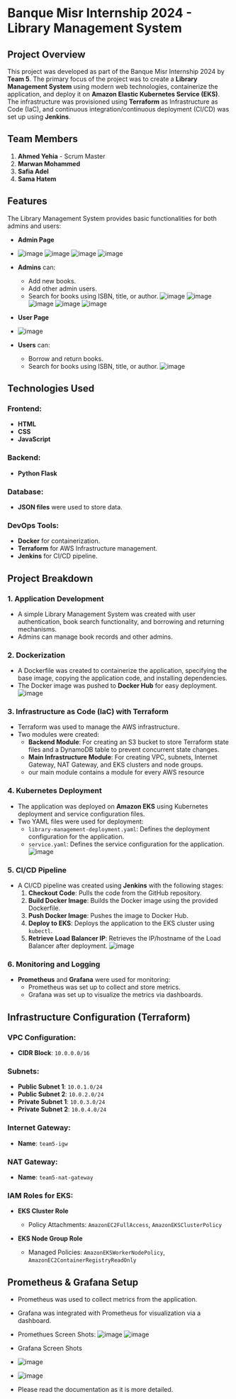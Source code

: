
# Banque Misr Internship 2024 - Library Management System

## Project Overview

This project was developed as part of the Banque Misr Internship 2024 by **Team 5**. The primary focus of the project was to create a **Library Management System** using modern web technologies, containerize the application, and deploy it on **Amazon Elastic Kubernetes Service (EKS)**. The infrastructure was provisioned using **Terraform** as Infrastructure as Code (IaC), and continuous integration/continuous deployment (CI/CD) was set up using **Jenkins**.

## Team Members

1. **Ahmed Yehia** - Scrum Master
2. **Marwan Mohammed**
3. **Safia Adel**
4. **Sama Hatem**

## Features

The Library Management System provides basic functionalities for both admins and users:
- **Admin Page**
- ![image](https://github.com/user-attachments/assets/739be630-2208-47e4-8ffe-a280f024a9e3)
![image](https://github.com/user-attachments/assets/a75e010a-38bb-4ef6-b6a2-e3f3c1bb8c95)
![image](https://github.com/user-attachments/assets/81f76552-f664-4ba5-af82-08a98cfcbb67)
![image](https://github.com/user-attachments/assets/a6fdb307-95fb-4ced-8aa5-c8549be3f261)

- **Admins** can:
  - Add new books.
  - Add other admin users.
  - Search for books using ISBN, title, or author.
    ![image](https://github.com/user-attachments/assets/d24b226e-4235-4888-bdc4-405f46d73745)
    ![image](https://github.com/user-attachments/assets/a0f96062-33b0-407d-b9a6-6d3a0a67a964)
    ![image](https://github.com/user-attachments/assets/9a18a57c-57d5-422e-897b-d9607ebdb955)
    ![image](https://github.com/user-attachments/assets/774544c0-1a10-4ed0-a6b6-16e09be7017c)
    ![image](https://github.com/user-attachments/assets/44e57825-9bc1-4743-b789-0c53311c118b)
- **User Page**
- ![image](https://github.com/user-attachments/assets/ef4a00bb-a993-46d1-be68-431a85469e42)

- **Users** can:
  - Borrow and return books.
  - Search for books using ISBN, title, or author.
![image](https://github.com/user-attachments/assets/08a0434e-2a3a-4376-9d7f-a20ab3806160)

## Technologies Used

### Frontend:
- **HTML**
- **CSS**
- **JavaScript**

### Backend:
- **Python Flask**

### Database:
- **JSON files** were used to store data.

### DevOps Tools:
- **Docker** for containerization.
- **Terraform** for AWS Infrastructure management.
- **Jenkins** for CI/CD pipeline.

## Project Breakdown

### 1. **Application Development**
   - A simple Library Management System was created with user authentication, book search functionality, and borrowing and returning mechanisms.
   - Admins can manage book records and other admins.

### 2. **Dockerization**
   - A Dockerfile was created to containerize the application, specifying the base image, copying the application code, and installing dependencies.
   - The Docker image was pushed to **Docker Hub** for easy deployment.
![image](https://github.com/user-attachments/assets/0ceb60b2-3ffc-49cc-b1f3-ae101cd5ff8a)

### 3. **Infrastructure as Code (IaC) with Terraform**
   - Terraform was used to manage the AWS infrastructure.
   - Two modules were created:
     - **Backend Module**: For creating an S3 bucket to store Terraform state files and a DynamoDB table to prevent concurrent state changes.
     - **Main Infrastructure Module**: For creating VPC, subnets, Internet Gateway, NAT Gateway, and EKS clusters and node groups.
     - our main module contains a module for every AWS resource

### 4. **Kubernetes Deployment**
   - The application was deployed on **Amazon EKS** using Kubernetes deployment and service configuration files.
   - Two YAML files were used for deployment:
     - `library-management-deployment.yaml`: Defines the deployment configuration for the application.
     - `service.yaml`: Defines the service configuration for the application.
![image](https://github.com/user-attachments/assets/21b1e169-1bbd-40ea-850c-add44d859a1f)

### 5. **CI/CD Pipeline**
   - A CI/CD pipeline was created using **Jenkins** with the following stages:
     1. **Checkout Code**: Pulls the code from the GitHub repository.
     2. **Build Docker Image**: Builds the Docker image using the provided Dockerfile.
     3. **Push Docker Image**: Pushes the image to Docker Hub.
     4. **Deploy to EKS**: Deploys the application to the EKS cluster using `kubectl`.
     5. **Retrieve Load Balancer IP**: Retrieves the IP/hostname of the Load Balancer after deployment.
![image](https://github.com/user-attachments/assets/c4a4e743-c49c-4512-9fd1-c632812ceea6)

### 6. **Monitoring and Logging**
   - **Prometheus** and **Grafana** were used for monitoring:
     - Prometheus was set up to collect and store metrics.
     - Grafana was set up to visualize the metrics via dashboards.

## Infrastructure Configuration (Terraform)

### VPC Configuration:
- **CIDR Block**: `10.0.0.0/16`

### Subnets:
- **Public Subnet 1**: `10.0.1.0/24`
- **Public Subnet 2**: `10.0.2.0/24`
- **Private Subnet 1**: `10.0.3.0/24`
- **Private Subnet 2**: `10.0.4.0/24`

### Internet Gateway:
- **Name**: `team5-igw`

### NAT Gateway:
- **Name**: `team5-nat-gateway`

### IAM Roles for EKS:
- **EKS Cluster Role**
  - Policy Attachments: `AmazonEC2FullAccess`, `AmazonEKSClusterPolicy`
  
- **EKS Node Group Role**
  - Managed Policies: `AmazonEKSWorkerNodePolicy`, `AmazonEC2ContainerRegistryReadOnly`

## Prometheus & Grafana Setup

- Prometheus was used to collect metrics from the application.
- Grafana was integrated with Prometheus for visualization via a dashboard.
- Promethues Screen Shots:
![image](https://github.com/user-attachments/assets/ca5c0e55-5fc6-4a6f-a789-5fb7d01c3090)
![image](https://github.com/user-attachments/assets/ae7e3ec7-7b6b-4453-bf8e-f43c11d38520)
- Grafana Screen Shots
- ![image](https://github.com/user-attachments/assets/0f8dad5b-8ed8-4299-89a0-2294b5246ad7)
- ![image](https://github.com/user-attachments/assets/47cfbab5-c078-484b-9e6c-7b8c1503822f)



- Please read the documentation as it is more detailed.


